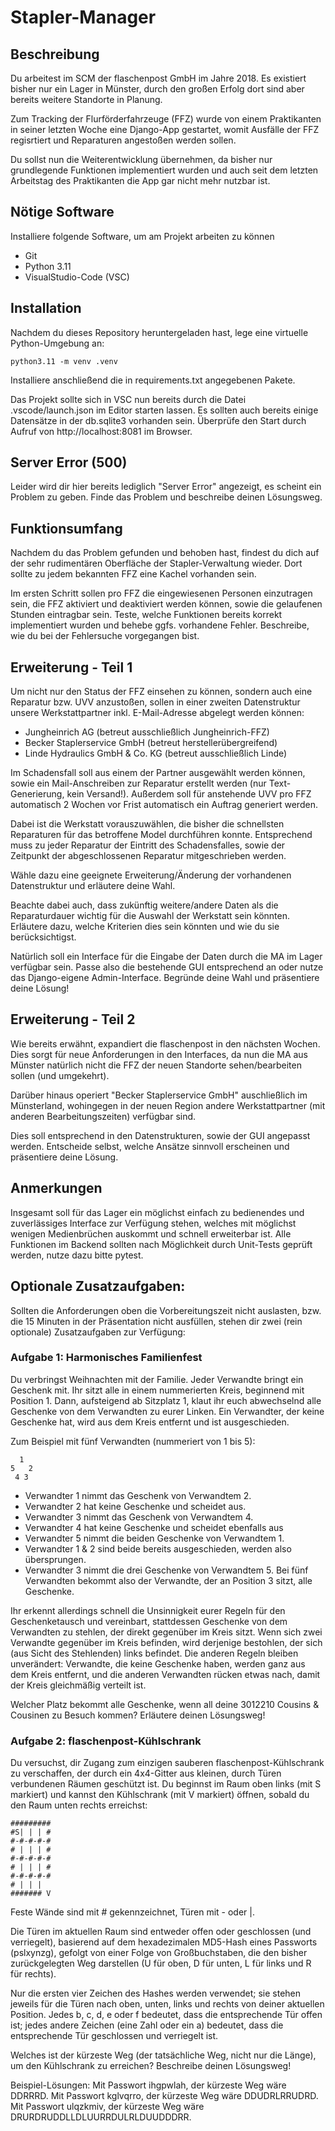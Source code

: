 # Stapler-Manager

## Beschreibung
Du arbeitest im SCM der flaschenpost GmbH im Jahre 2018. Es existiert bisher nur ein Lager in Münster, durch den großen Erfolg dort sind aber bereits weitere Standorte in Planung.

Zum Tracking der Flurförderfahrzeuge (FFZ) wurde von einem Praktikanten in seiner letzten Woche eine Django-App gestartet, womit Ausfälle der FFZ regisrtiert und Reparaturen angestoßen werden sollen.

Du sollst nun die Weiterentwicklung übernehmen, da bisher nur grundlegende Funktionen implementiert wurden und auch seit dem letzten Arbeitstag des Praktikanten die App gar nicht mehr nutzbar ist.

## Nötige Software
Installiere folgende Software, um am Projekt arbeiten zu können
- Git
- Python 3.11
- VisualStudio-Code (VSC)

## Installation
Nachdem du dieses Repository heruntergeladen hast, lege eine virtuelle Python-Umgebung an:
    
    python3.11 -m venv .venv
    
Installiere anschließend die in requirements.txt angegebenen Pakete.

Das Projekt sollte sich in VSC nun bereits durch die Datei .vscode/launch.json im Editor starten lassen. Es sollten auch bereits einige Datensätze in der db.sqlite3 vorhanden sein. Überprüfe den Start durch Aufruf von http://localhost:8081 im Browser.

## Server Error (500)
Leider wird dir hier bereits lediglich "Server Error" angezeigt, es scheint ein Problem zu geben. Finde das Problem und beschreibe deinen Lösungsweg.

## Funktionsumfang
Nachdem du das Problem gefunden und behoben hast, findest du dich auf der sehr rudimentären Oberfläche der Stapler-Verwaltung wieder. Dort sollte zu jedem bekannten FFZ eine Kachel vorhanden sein.

Im ersten Schritt sollen pro FFZ die eingewiesenen Personen einzutragen sein, die FFZ aktiviert und deaktiviert werden können, sowie die gelaufenen Stunden eintragbar sein. Teste, welche Funktionen bereits korrekt implementiert wurden und behebe ggfs. vorhandene Fehler. Beschreibe, wie du bei der Fehlersuche vorgegangen bist.

## Erweiterung - Teil 1
Um nicht nur den Status der FFZ einsehen zu können, sondern auch eine Reparatur bzw. UVV anzustoßen, sollen in einer zweiten Datenstruktur unsere Werkstattpartner inkl. E-Mail-Adresse abgelegt werden können:
- Jungheinrich AG (betreut ausschließlich Jungheinrich-FFZ)
- Becker Staplerservice GmbH (betreut herstellerübergreifend)
- Linde Hydraulics GmbH & Co. KG (betreut ausschließlich Linde)

Im Schadensfall soll aus einem der Partner ausgewählt werden können, sowie ein Mail-Anschreiben zur Reparatur erstellt werden (nur Text-Generierung, kein Versand!). Außerdem soll für anstehende UVV pro FFZ automatisch 2 Wochen vor Frist automatisch ein Auftrag generiert werden.

Dabei ist die Werkstatt vorauszuwählen, die bisher die schnellsten Reparaturen für das betroffene Model durchführen konnte. Entsprechend muss zu jeder Reparatur der Eintritt des Schadensfalles, sowie der Zeitpunkt der abgeschlossenen Reparatur mitgeschrieben werden.

Wähle dazu eine geeignete Erweiterung/Änderung der vorhandenen Datenstruktur und erläutere deine Wahl.

Beachte dabei auch, dass zukünftig weitere/andere Daten als die Reparaturdauer wichtig für die Auswahl der Werkstatt sein könnten. Erläutere dazu, welche Kriterien dies sein könnten und wie du sie berücksichtigst.

Natürlich soll ein Interface für die Eingabe der Daten durch die MA im Lager verfügbar sein. Passe also die bestehende GUI entsprechend an oder nutze das Django-eigene Admin-Interface. Begründe deine Wahl und präsentiere deine Lösung!

## Erweiterung - Teil 2
Wie bereits erwähnt, expandiert die flaschenpost in den nächsten Wochen. Dies sorgt für neue Anforderungen in den Interfaces, da nun die MA aus Münster natürlich nicht die FFZ der neuen Standorte sehen/bearbeiten sollen (und umgekehrt).

Darüber hinaus operiert "Becker Staplerservice GmbH" auschließlich im Münsterland, wohingegen in der neuen Region andere Werkstattpartner (mit anderen Bearbeitungszeiten) verfügbar sind.

Dies soll entsprechend in den Datenstrukturen, sowie der GUI angepasst werden. Entscheide selbst, welche Ansätze sinnvoll erscheinen und präsentiere deine Lösung.

## Anmerkungen
Insgesamt soll für das Lager ein möglichst einfach zu bedienendes und zuverlässiges Interface zur Verfügung stehen, welches mit möglichst wenigen Medienbrüchen auskommt und schnell erweiterbar ist.
Alle Funktionen im Backend sollten nach Möglichkeit durch Unit-Tests geprüft werden, nutze dazu bitte pytest.

## Optionale Zusatzaufgaben:
Sollten die Anforderungen oben die Vorbereitungszeit nicht auslasten, bzw. die 15 Minuten in der Präsentation nicht ausfüllen, stehen dir zwei (rein optionale) Zusatzaufgaben zur Verfügung:

### Aufgabe 1: Harmonisches Familienfest
Du verbringst Weihnachten mit der Familie. Jeder Verwandte bringt ein Geschenk mit. Ihr sitzt alle in einem nummerierten Kreis, beginnend mit Position 1. Dann, aufsteigend ab Sitzplatz 1, klaut ihr euch abwechselnd alle Geschenke von dem Verwandten zu eurer Linken. Ein Verwandter, der keine Geschenke hat, wird aus dem Kreis entfernt und ist ausgeschieden.

Zum Beispiel mit fünf Verwandten (nummeriert von 1 bis 5):

      1
    5   2
     4 3

- Verwandter 1 nimmt das Geschenk von Verwandtem 2.
- Verwandter 2 hat keine Geschenke und scheidet aus.
- Verwandter 3 nimmt das Geschenk von Verwandtem 4.
- Verwandter 4 hat keine Geschenke und scheidet ebenfalls aus
- Verwandter 5 nimmt die beiden Geschenke von Verwandtem 1.
- Verwandter 1 & 2 sind beide bereits ausgeschieden, werden also übersprungen.
- Verwandter 3 nimmt die drei Geschenke von Verwandtem 5.
Bei fünf Verwandten bekommt also der Verwandte, der an Position 3 sitzt, alle Geschenke.

Ihr erkennt allerdings schnell die Unsinnigkeit eurer Regeln für den Geschenketausch und vereinbart, stattdessen Geschenke von dem Verwandten zu stehlen, der direkt gegenüber im Kreis sitzt. Wenn sich zwei Verwandte gegenüber im Kreis befinden, wird derjenige bestohlen, der sich (aus Sicht des Stehlenden) links befindet. Die anderen Regeln bleiben unverändert: Verwandte, die keine Geschenke haben, werden ganz aus dem Kreis entfernt, und die anderen Verwandten rücken etwas nach, damit der Kreis gleichmäßig verteilt ist.

Welcher Platz bekommt alle Geschenke, wenn all deine 3012210 Cousins & Cousinen zu Besuch kommen? Erläutere deinen Lösungsweg!

### Aufgabe 2: flaschenpost-Kühlschrank
Du versuchst, dir Zugang zum einzigen sauberen flaschenpost-Kühlschrank zu verschaffen, der durch ein 4x4-Gitter aus kleinen, durch Türen verbundenen Räumen geschützt ist. Du beginnst im Raum oben links (mit S markiert) und kannst den Kühlschrank (mit V markiert) öffnen, sobald du den Raum unten rechts erreichst:

    #########
    #S| | | #
    #-#-#-#-#
    # | | | #
    #-#-#-#-#
    # | | | #
    #-#-#-#-#
    # | | |  
    ####### V

Feste Wände sind mit # gekennzeichnet, Türen mit - oder |.

Die Türen im aktuellen Raum sind entweder offen oder geschlossen (und verriegelt), basierend auf dem hexadezimalen MD5-Hash eines Passworts (pslxynzg), gefolgt von einer Folge von Großbuchstaben, die den bisher zurückgelegten Weg darstellen (U für oben, D für unten, L für links und R für rechts).

Nur die ersten vier Zeichen des Hashes werden verwendet; sie stehen jeweils für die Türen nach oben, unten, links und rechts von deiner aktuellen Position. Jedes b, c, d, e oder f bedeutet, dass die entsprechende Tür offen ist; jedes andere Zeichen (eine Zahl oder ein a) bedeutet, dass die entsprechende Tür geschlossen und verriegelt ist.

Welches ist der kürzeste Weg (der tatsächliche Weg, nicht nur die Länge), um den Kühlschrank zu erreichen? Beschreibe deinen Lösungsweg!

Beispiel-Lösungen:
Mit Passwort ihgpwlah, der kürzeste Weg wäre DDRRRD.
Mit Passwort kglvqrro, der kürzeste Weg wäre DDUDRLRRUDRD.
Mit Passwort ulqzkmiv, der kürzeste Weg wäre DRURDRUDDLLDLUURRDULRLDUUDDDRR.